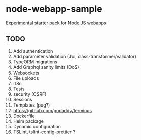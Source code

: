 # node-webapp-sample
Experimental starter pack for Node.JS webapps

## TODO
1. Add authentication
1. Add parameter validation (Joi, class-transformer/validator)
1. TypeORM migrations
1. Add Graphql sanity limits (DoS)
1. Websockets
1. File uploads
1. i18n
1. Tests
1. security (CSRF)
1. Sessions
1. Templates (pug?)
1. https://github.com/godaddy/terminus
1. Dockerfile
1. Helm package
1. Dynamic configuration
1. TSLint, tslint-config-prettier ?
